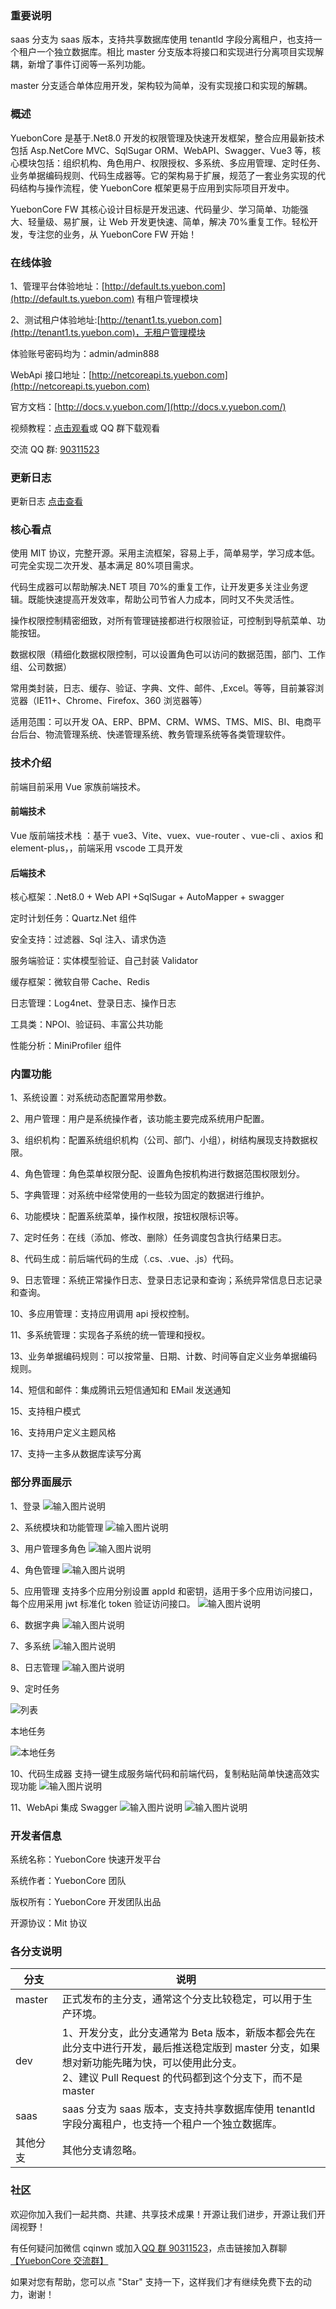 ### 重要说明

saas 分支为 saas 版本，支持共享数据库使用 tenantId 字段分离租户，也支持一个租户一个独立数据库。相比 master 分支版本将接口和实现进行分离项目实现解耦，新增了事件订阅等一系列功能。

master 分支适合单体应用开发，架构较为简单，没有实现接口和实现的解耦。

### 概述

YuebonCore 是基于.Net8.0 开发的权限管理及快速开发框架，整合应用最新技术包括 Asp.NetCore MVC、SqlSugar ORM、WebAPI、Swagger、Vue3 等，核心模块包括：组织机构、角色用户、权限授权、多系统、多应用管理、定时任务、业务单据编码规则、代码生成器等。它的架构易于扩展，规范了一套业务实现的代码结构与操作流程，使 YuebonCore 框架更易于应用到实际项目开发中。

YuebonCore FW 其核心设计目标是开发迅速、代码量少、学习简单、功能强大、轻量级、易扩展，让 Web 开发更快速、简单，解决 70%重复工作。轻松开发，专注您的业务，从 YuebonCore FW 开始！

### 在线体验

1、管理平台体验地址：[http://default.ts.yuebon.com](http://default.ts.yuebon.com) 有租户管理模块

2、测试租户体验地址:[http://tenant1.ts.yuebon.com](http://tenant1.ts.yuebon.com)，无租户管理模块

体验账号密码均为：admin/admin888

WebApi 接口地址：[http://netcoreapi.ts.yuebon.com](http://netcoreapi.ts.yuebon.com)

官方文档：[http://docs.v.yuebon.com/](http://docs.v.yuebon.com/)

视频教程：[点击观看](https://space.bilibili.com/1615836206)或 QQ 群下载观看

交流 QQ 群: [90311523](https://jq.qq.com/?_wv=1027&k=p6IUTzDF)

### 更新日志

更新日志 [点击查看](https://gitee.com/yuebon/YuebonNetCore/commits/master)

### 核心看点

使用 MIT 协议，完整开源。采用主流框架，容易上手，简单易学，学习成本低。可完全实现二次开发、基本满足 80%项目需求。

代码生成器可以帮助解决.NET 项目 70%的重复工作，让开发更多关注业务逻辑。既能快速提高开发效率，帮助公司节省人力成本，同时又不失灵活性。

操作权限控制精密细致，对所有管理链接都进行权限验证，可控制到导航菜单、功能按钮。

数据权限（精细化数据权限控制，可以设置角色可以访问的数据范围，部门、工作组、公司数据）

常用类封装，日志、缓存、验证、字典、文件、邮件、,Excel。等等，目前兼容浏览器（IE11+、Chrome、Firefox、360 浏览器等）

适用范围：可以开发 OA、ERP、BPM、CRM、WMS、TMS、MIS、BI、电商平台后台、物流管理系统、快递管理系统、教务管理系统等各类管理软件。

### 技术介绍

前端目前采用 Vue 家族前端技术。

#### 前端技术

Vue 版前端技术栈 ：基于 vue3、Vite、vuex、vue-router 、vue-cli 、axios 和 element-plus，，前端采用 vscode 工具开发

#### 后端技术

核心框架：.Net8.0 + Web API +SqlSugar + AutoMapper + swagger

定时计划任务：Quartz.Net 组件

安全支持：过滤器、Sql 注入、请求伪造

服务端验证：实体模型验证、自己封装 Validator

缓存框架：微软自带 Cache、Redis

日志管理：Log4net、登录日志、操作日志

工具类：NPOI、验证码、丰富公共功能

性能分析：MiniProfiler 组件

### 内置功能

1、系统设置：对系统动态配置常用参数。

2、用户管理：用户是系统操作者，该功能主要完成系统用户配置。

3、组织机构：配置系统组织机构（公司、部门、小组），树结构展现支持数据权限。

4、角色管理：角色菜单权限分配、设置角色按机构进行数据范围权限划分。

5、字典管理：对系统中经常使用的一些较为固定的数据进行维护。

6、功能模块：配置系统菜单，操作权限，按钮权限标识等。

7、定时任务：在线（添加、修改、删除）任务调度包含执行结果日志。

8、代码生成：前后端代码的生成（.cs、.vue、.js）代码。

9、日志管理：系统正常操作日志、登录日志记录和查询；系统异常信息日志记录和查询。

10、多应用管理：支持应用调用 api 授权控制。

11、多系统管理：实现各子系统的统一管理和授权。

13、业务单据编码规则：可以按常量、日期、计数、时间等自定义业务单据编码规则。

14、短信和邮件：集成腾讯云短信通知和 EMail 发送通知

15、支持租户模式

16、支持用户定义主题风格

17、支持一主多从数据库读写分离

### 部分界面展示

1、登录
![输入图片说明](https://images.gitee.com/uploads/images/2021/0124/092120_64eb54dc_1017224.png "1、登录.jpg")

2、系统模块和功能管理
![输入图片说明](https://images.gitee.com/uploads/images/2021/0124/092135_56b7d10b_1017224.png "4.png")

3、用户管理多角色
![输入图片说明](https://images.gitee.com/uploads/images/2020/0423/211818_f13ba83a_1017224.png "用户管理多角色.png")

4、角色管理
![输入图片说明](https://images.gitee.com/uploads/images/2020/0423/211842_be7657c3_1017224.png "2.png")

5、应用管理
支持多个应用分别设置 appId 和密钥，适用于多个应用访问接口，每个应用采用 jwt 标准化 token 验证访问接口。
![输入图片说明](https://images.gitee.com/uploads/images/2020/0423/211927_40dbbbf1_1017224.png "应用管理.png")

6、数据字典
![输入图片说明](https://images.gitee.com/uploads/images/2020/0423/212216_0a8dc479_1017224.png "3.png")

7、多系统
![输入图片说明](https://images.gitee.com/uploads/images/2020/0423/212234_a23c3a34_1017224.png "多子系统管理.png")

8、日志管理
![输入图片说明](https://images.gitee.com/uploads/images/2020/0423/212256_8a482274_1017224.png "日志管理.png")

9、定时任务

![列表](https://images.gitee.com/uploads/images/2020/0930/145634_ed46d73b_1017224.png "屏幕截图.png")

本地任务

![本地任务](https://images.gitee.com/uploads/images/2021/0124/092152_d941062d_1017224.png "屏幕截图.png")

10、代码生成器
支持一键生成服务端代码和前端代码，复制粘贴简单快速高效实现功能
![输入图片说明](https://images.gitee.com/uploads/images/2021/0124/092205_a7c39eae_1017224.png "代码生成器.png")

11、WebApi 集成 Swagger
![输入图片说明](https://images.gitee.com/uploads/images/2018/0719/120718_772240d6_1017224.png "9 webapi.png")
![输入图片说明](https://images.gitee.com/uploads/images/2018/0719/120732_0776845c_1017224.png "9-1 webapi.png")

### 开发者信息

系统名称：YuebonCore 快速开发平台

系统作者：YuebonCore 团队

版权所有：YuebonCore 开发团队出品

开源协议：Mit 协议

### 各分支说明

|   分支     |     说明                                                                                                                                                                                                 |
| ---------- | -------------------------------------------------------------------------------------------------------------------------------------------------------------------------------------------------------- |
| master     | 正式发布的主分支，通常这个分支比较稳定，可以用于生产环境。                                                                                                                                               |
| dev        | 1、开发分支，此分支通常为 Beta 版本，新版本都会先在此分支中进行开发，最后推送稳定版到 master 分支，如果想对新功能先睹为快，可以使用此分支。<br> 2、建议 Pull Request 的代码都到这个分支下，而不是 master |
| saas       | saas 分支为 saas 版本，支支持共享数据库使用 tenantId 字段分离租户，也支持一个租户一个独立数据库。                                                                                                        |
| 其他分支   | 其他分支请忽略。                                                                                                                                                                                         |

### 社区

欢迎你加入我们一起共商、共建、共享技术成果！开源让我们进步，开源让我们开阔视野！

有任何疑问加微信 cqinwn 或加入[QQ 群 90311523](https://jq.qq.com/?_wv=1027&k=p6IUTzDF)，点击链接加入群聊[【YuebonCore 交流群】](https://jq.qq.com/?_wv=1027&k=p6IUTzDF)

如果对您有帮助，您可以点 "Star" 支持一下，这样我们才有继续免费下去的动力，谢谢！
